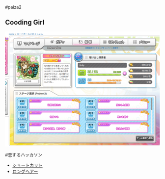 #paiza2

## Cooding Girl

![Coding Girl](./image/codinggirl.png)

#恋するハッカソン
- [ショートカット](./paiza2/shortcat.py)
- [ ロングヘアー](./paiza2/longhear.py)
